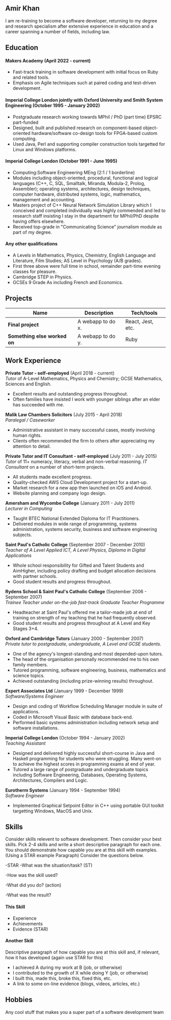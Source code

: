 ## Amir Khan

I am re-training to become a software developer, returning to my degree and research specialism after extensive experience in education and a career spanning a number of fields, including law.

## Education

#### Makers Academy (April 2022 - current)
- Fast-track training in software development with initial focus on Ruby and related tools.
- Emphasis on Agile techniques such at paired coding and test-driven development.

#### Imperial College London jointly with Oxford University and Smith System Engineering (October 1995 - January 2002)

- Postgraduate research working towards MPhil / PhD (part time) EPSRC part-funded
- Designed, built and published research on component-based object-oriented hardware/software co-design tools for FPGA-based custom computing.
- Used Java, Perl and supporting compiler construction tools targetted for Linux and Windows platforms.

#### Imperial College London (October 1991 - June 1995)

- Computing:Software Engineering MEng (2:1 / 1 borderline)
- Modules including object-oriented, procedural, functional and logical languages (C++, C, SQL, Smalltalk, Miranda, Modula-2, Prolog, Assembler); operating systems, architectures, design techniques, computer hardware, distributed systems, logic, mathematics, management and accounting.
- Masters project of C++ Neural Network Simulation Library which I conceived and completed individually was highly commended and led to research staff insisting I stay in the department for MPhil/PhD despite having offers elsewhere.
- Received top-grade in "Communicating Science" journalism module as part of my degree.

#### Any other qualifications

- A Levels in Mathematics, Physics, Chemistry, English Language and Literature, Film Studies; AS Level in Psychology (A/B grades).
- First three above were full time in school, remainder part-time evening classes for pleasure.
- Cambridge STEP in Physics.
- GCSEs 9 Grade As including French and Economics.

## Projects

| Name                         | Description       | Tech/tools        |
| ---------------------------- | ----------------- | ----------------- |
| **Final project**            | A webapp to do x. | React, Jest, etc. |
| **Something else worked on** | A webapp to do y. | Ruby              |

## Work Experience

**Private Tutor - self-employed** (April 2018 - current)  
_Tutor_ of A-Level Mathematics, Physics and Chemistry; GCSE Mathematics, Sciences and English.

- Excellent results and outstanding progress throughout.
- Often families have insisted I work with younger siblings after an elder has succeeded with me.

**Malik Law Chambers Solicitors** (July 2015 - April 2018)  
_Paralegal / Caseworker_

- Administrative assistant in many successful cases, mostly involving human rights.
- Clients often recommended the firm to others after appreciating my attention to detail.

**Private Tutor and IT Consultant - self-employed** (July 2011 - July 2015)  
_Tutor_ of 11+ numeracy, literacy, verbal and non-verbal reasoning.
_IT Consultant_ on a number of short-term projects.

- All students made excellent progress.
- Quality-checked AWS Cloud Development project for a start-up.
- Market research for a new app then launched on iOS and Android.
- Website planning and company logo design.

**Amersham and Wycombe College** (January 2011 - July 2011)  
_Lecturer in Computing_

- Taught BTEC National Extended Diploma for IT Practitioners.
- Delivered modules in wide range of programming, systems administration, systems security, business and software engineering subjects.

**Saint Paul's Catholic College** (September 2007 - December 2010)  
_Teacher of A Level Applied ICT, A Level Physics, Diploma in Digital Applications_

- Whole school responsibility for Gifted and Talent Students and AimHigher, including policy drafting and budget allocation decisions with partner schools.
- Good student results and progress throughout.

**Rydens School & Saint Paul's Catholic College** (September 2006 - September 2007)  
_Trainee Teacher under on-the-job fast-track Graduate Teacher Programme_

- Headteacher at Saint Paul's offered me a tailor-made job at end of training on strength of my teaching that he had frequently observed.
- Good student results and progress throughout at A Level and Key Stages 3+4.

**Oxford and Cambridge Tutors** (January 2000 - September 2007)  
_Private tutor to postgraduate, undergraduate, A Level and GCSE students._

- One of the agency's longest-standing and most depended-upon tutors.
- The head of the organisation personally recommended me to his own family members.
- Tutored programming, software engineering, business, mathematics and science topics.
- Achieved outstanding (including prize-winning results) throughout.

**Expert Associates Ltd** (January 1999 - December 1999)  
_Software/Systems Engineer_

- Design and coding of Workflow Scheduling Manager module in suite of applications.
- Coded in Microsoft Visual Basic with database back-end.
- Performed basic systems administration including network setup and software installations.

**Imperial College London** (October 1994 - January 2002)  
_Teaching Assistant_

- Designed and delivered highly successful short-course in Java and Haskell programming for students who were struggling. Many went-on to achieve the highest scores in programming exams at end of year.
- Tutored a large range of postgraduate and undergraduate topics including Software Engineering, Databases, Operating Systems, Architectures, Compilers and Logic.

**Eurotherm Systems** (January 1994 - September 1994)  
_Software Engineer_

- Implemented Graphical Setpoint Editor in C++ using portable GUI toolkit targetting Windows, MacOS and Unix.

## Skills

Consider skills relevent to software development. Then consider your best skills. Pick 2-4 skills and write a short descriptive paragraph for each one. You should demonstrate how capable you are at this skill with examples.
(Using a STAR example Paragraph) Consider the questions below.

-STAR
-What was the situation/task? (ST)

-How was the skill used?

-What did you do? (action)

-What was the result?


#### This Skill

- Experience
- Achievements
- Evidence (STAR)

#### Another Skill

Descriptive paragraph of how capable you are at this skill and, if relevant, how it has developed (again use STAR for this)

- I achieved A during my work at B (job, or otherwise)
- I contributed to the growth of X while doing Y (job, or otherwise)
- I built this, made this, broke this, fixed this, etc.
- A link to some on-line evidence (blogs, videos, articles, etc.)


## Hobbies

Any cool stuff that makes you a super part of a software development team
